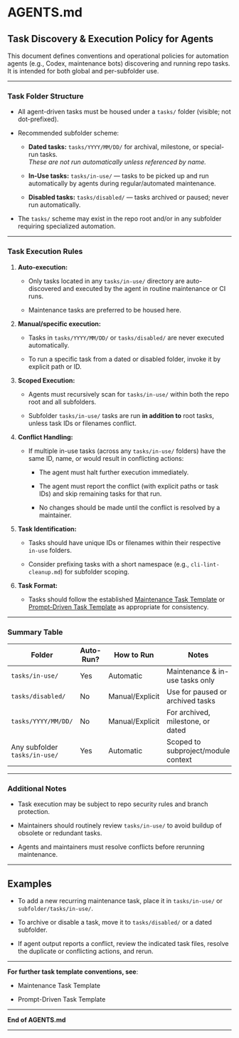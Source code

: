 # AGENTS.md

## **Task Discovery & Execution Policy for Agents**

This document defines conventions and operational policies for automation agents (e.g., Codex, maintenance bots) discovering and running repo tasks.  
It is intended for both global and per-subfolder use.

* * *

### **Task Folder Structure**

* All agent-driven tasks must be housed under a `tasks/` folder (visible; not dot-prefixed).
    
* Recommended subfolder scheme:
    
    * **Dated tasks:** `tasks/YYYY/MM/DD/` for archival, milestone, or special-run tasks.  
        _These are _not_ run automatically unless referenced by name._
        
    * **In-Use tasks:** `tasks/in-use/` — tasks to be picked up and run automatically by agents during regular/automated maintenance.
        
    * **Disabled tasks:** `tasks/disabled/` — tasks archived or paused; never run automatically.
        
* The `tasks/` scheme may exist in the repo root and/or in any subfolder requiring specialized automation.
    

* * *

### **Task Execution Rules**

1. **Auto-execution:**
    
    * Only tasks located in any `tasks/in-use/` directory are auto-discovered and executed by the agent in routine maintenance or CI runs.
        
    * Maintenance tasks are preferred to be housed here.
        
2. **Manual/specific execution:**
    
    * Tasks in `tasks/YYYY/MM/DD/` or `tasks/disabled/` are never executed automatically.
        
    * To run a specific task from a dated or disabled folder, invoke it by explicit path or ID.
        
3. **Scoped Execution:**
    
    * Agents must recursively scan for `tasks/in-use/` within both the repo root and all subfolders.
        
    * Subfolder `tasks/in-use/` tasks are run **in addition to** root tasks, unless task IDs or filenames conflict.
        
4. **Conflict Handling:**
    
    * If multiple in-use tasks (across any `tasks/in-use/` folders) have the same ID, name, or would result in conflicting actions:
        
        * The agent must halt further execution immediately.
            
        * The agent must report the conflict (with explicit paths or task IDs) and skip remaining tasks for that run.
            
        * No changes should be made until the conflict is resolved by a maintainer.
            
5. **Task Identification:**
    
    * Tasks should have unique IDs or filenames within their respective `in-use` folders.
        
    * Consider prefixing tasks with a short namespace (e.g., `cli-lint-cleanup.md`) for subfolder scoping.
        
6. **Task Format:**
    
    * Tasks should follow the established [Maintenance Task Template](#) or [Prompt-Driven Task Template](#) as appropriate for consistency.
        

* * *

### **Summary Table**

| Folder | Auto-Run? | How to Run | Notes |
| --- | --- | --- | --- |
| `tasks/in-use/` | Yes | Automatic | Maintenance & in-use tasks only |
| `tasks/disabled/` | No | Manual/Explicit | Use for paused or archived tasks |
| `tasks/YYYY/MM/DD/` | No | Manual/Explicit | For archived, milestone, or dated |
| Any subfolder `tasks/in-use/` | Yes | Automatic | Scoped to subproject/module context |

* * *

### **Additional Notes**

* Task execution may be subject to repo security rules and branch protection.
    
* Maintainers should routinely review `tasks/in-use/` to avoid buildup of obsolete or redundant tasks.
    
* Agents and maintainers must resolve conflicts before rerunning maintenance.
    

* * *

## **Examples**

* To add a new recurring maintenance task, place it in `tasks/in-use/` or `subfolder/tasks/in-use/`.
    
* To archive or disable a task, move it to `tasks/disabled/` or a dated subfolder.
    
* If agent output reports a conflict, review the indicated task files, resolve the duplicate or conflicting actions, and rerun.
    

* * *

**For further task template conventions, see**:

* Maintenance Task Template
    
* Prompt-Driven Task Template
    

* * *

**End of AGENTS.md**

* * *